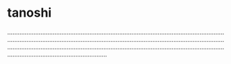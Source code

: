 # tanoshi
.............................................................................................................................................................................................................................................................................................................................................................................................................................................
